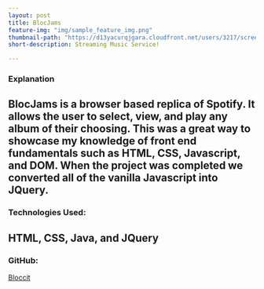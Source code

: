 ```yaml
---
layout: post
title: BlocJams
feature-img: "img/sample_feature_img.png"
thumbnail-path: "https://d13yacurqjgara.cloudfront.net/users/3217/screenshots/2030966/blocjams_1x.png"
short-description: Streaming Music Service!

---
```


### Explanation

BlocJams is a browser based replica of Spotify.  It allows the user to select, view, and play any album of their choosing.  This was a great way to showcase my knowledge of front end fundamentals such as HTML, CSS, Javascript, and DOM.  When the project was completed we converted all of the vanilla Javascript into JQuery.
---
### Technologies Used:

HTML, CSS, Java, and JQuery
---

### GitHub:

[Bloccit](https://github.com/erinworth/blocjams)
